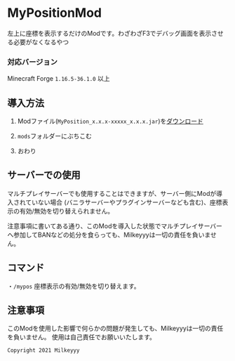 # MyPositionMod
左上に座標を表示するだけのModです。わざわざF3でデバッグ画面を表示させる必要がなくなるやつ

### 対応バージョン
Minecraft Forge `1.16.5-36.1.0` 以上

## 導入方法
1. Modファイル(`MyPosition_x.x.x-xxxxx_x.x.x.jar`)を[ダウンロード](https://github.com/Milkeyyy/MyPositionMod/releases)

2. `mods`フォルダーにぶちこむ

3. おわり

## サーバーでの使用
マルチプレイサーバーでも使用することはできますが、サーバー側にModが導入されていない場合 (バニラサーバーやプラグインサーバーなども含む)、座標表示の有効/無効を切り替えられません。

注意事項に書いてある通り、このModを導入した状態でマルチプレイサーバーへ参加してBANなどの処分を食らっても、Milkeyyyは一切の責任を負いません。

## コマンド
・`/mypos` 座標表示の有効/無効を切り替えます。

## 注意事項
このModを使用した影響で何らかの問題が発生しても、Milkeyyyは一切の責任を負いません。
使用は自己責任でお願いいたします。

`Copyright 2021 Milkeyyy`
